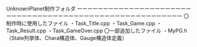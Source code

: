 UnknownPlanet制作フォルダ
ーーーーーーーーーーーーーーーーーーーーーーーーーーーーーーーーーーーーーーーーーーーーーーーーーーーーーーーー
〇制作時に使用したファイル
	・Task_Title.cpp
	・Task_Game.cpp
	・Task_Result.cpp
	・Task_GameOver.cpp
〇一部追加したファイル
	・MyPG.h（State列挙体、Chara構造体、Gauge構造体定義）
